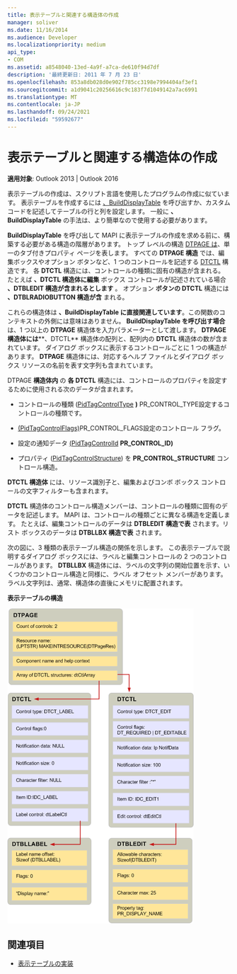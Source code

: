 ```yaml
---
title: 表示テーブルと関連する構造体の作成
manager: soliver
ms.date: 11/16/2014
ms.audience: Developer
ms.localizationpriority: medium
api_type:
- COM
ms.assetid: a8548040-13ed-4a9f-a7ca-de610f94d7df
description: '最終更新日: 2011 年 7 月 23 日'
ms.openlocfilehash: 853a8db028d0e902f785cc3198e7994404af3ef1
ms.sourcegitcommit: a1d9041c20256616c9c183f7d1049142a7ac6991
ms.translationtype: MT
ms.contentlocale: ja-JP
ms.lasthandoff: 09/24/2021
ms.locfileid: "59592677"
---
```

# <a name="creating-display-tables-and-related-structures"></a>表示テーブルと関連する構造体の作成
  
**適用対象**: Outlook 2013 | Outlook 2016 
  
表示テーブルの作成は、スクリプト言語を使用したプログラムの作成に似ています。 表示テーブルを作成するには [、BuildDisplayTable](builddisplaytable.md) を呼び出すか、カスタム コードを記述してテーブルの行と列を設定します。 一般に **、BuildDisplayTable** の手法は、より簡単なので使用する必要があります。 
  
**BuildDisplayTable** を呼び出して MAPI に表示テーブルの作成を求める前に、構築する必要がある構造の階層があります。 トップ レベルの構造 [DTPAGE は](dtpage.md)、単一のタブ付きプロパティ ページを表します。 すべての **DTPAGE 構造** では、編集ボックスやオプション ボタンなど、1 つのコントロールを記述する [DTCTL](dtctl.md) 構造です。 各 **DTCTL** 構造には、コントロールの種類に固有の構造が含まれる。 たとえば **、DTCTL 構造体に編集** ボックス コントロールが記述されている場合 **、DTBLEDIT 構造が含まれるとします** 。 オプション **ボタンの DTCTL** 構造には **、DTBLRADIOBUTTON 構造が含** まれる。 
  
これらの構造体は **、BuildDisplayTable に直接関連しています**。この関数のコンテキストの外側には意味はありません。 **BuildDisplayTable を呼び出す場合** は、1 つ以上の **DTPAGE** 構造体を入力パラメーターとして渡します。 **DTPAGE 構造体には****、DTCTL** 構造体の配列と、配列内の **DTCTL** 構造体の数が含まれています。 ダイアログ ボックスに表示するコントロールごとに 1 つの構造があります。 **DTPAGE** 構造体には、対応するヘルプ ファイルとダイアログ ボックス リソースの名前を表す文字列も含まれています。 
  
DTPAGE **構造体内** の **各 DTCTL** 構造には、コントロールのプロパティを設定するために使用される次のデータが含まれます。 
  
- コントロールの種類 ([PidTagControlType](pidtagcontroltype-canonical-property.md) **)** PR_CONTROL_TYPE設定するコントロールの種類です。
    
- [(PidTagControlFlags)](pidtagcontrolflags-canonical-property.md)PR_CONTROL_FLAGS設定のコントロール フラグ。 
    
- 設定の通知データ [(PidTagControlId](pidtagcontrolid-canonical-property.md) **PR_CONTROL_ID)**
    
- プロパティ ([PidTagControlStructure](pidtagcontrolstructure-canonical-property.md)) を **PR_CONTROL_STRUCTURE** コントロール構造。
    
**DTCTL 構造体** には、リソース識別子と、編集およびコンボ ボックス コントロールの文字フィルターも含まれます。 
  
**DTCTL** 構造体のコントロール構造メンバーは、コントロールの種類に固有のデータを記述します。 MAPI は、コントロールの種類ごとに異なる構造を定義します。 たとえば、編集コントロールのデータは **DTBLEDIT 構造で表** されます。リスト ボックスのデータは **DTBLLBX 構造で表** されます。 
  
次の図に、3 種類の表示テーブル構造の関係を示します。 この表示テーブルで説明するダイアログ ボックスには、ラベルと編集コントロールの 2 つのコントロールがあります。 **DTBLLBX** 構造体には、ラベルの文字列の開始位置を示す、いくつかのコントロール構造と同様に、ラベル オフセット メンバーがあります。 ラベル文字列は、通常、構造体の直後にメモリに配置されます。 
  
**表示テーブルの構造**
  
![表示テーブルの構造](media/dtstruct.gif "表示テーブルの構造")
  
## <a name="see-also"></a>関連項目

- [表示テーブルの実装](display-table-implementation.md)

